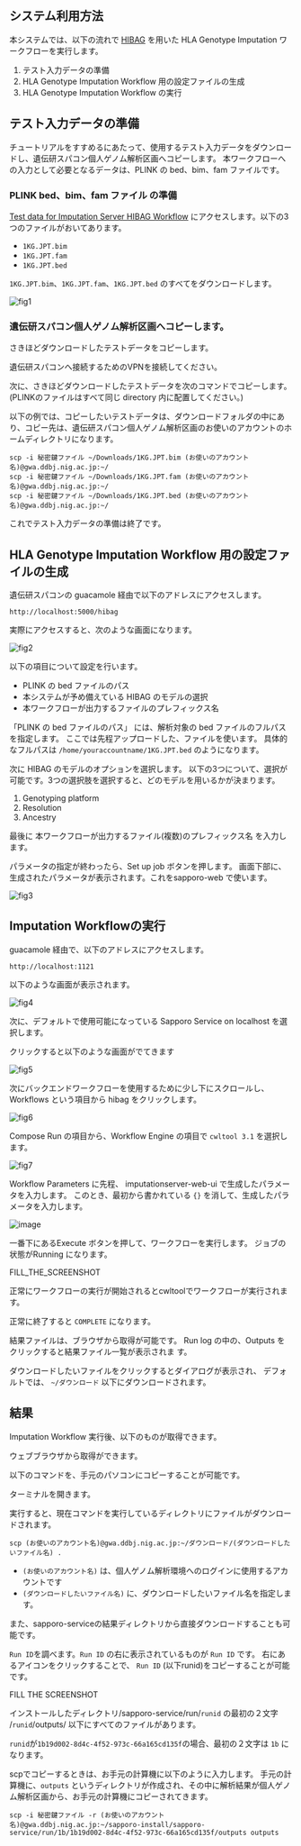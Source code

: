 ## システム利用方法

本システムでは、以下の流れで [HIBAG](https://bioconductor.org/packages/release/bioc/html/HIBAG.html) を用いた HLA Genotype Imputation ワークフローを実行します。

1. テスト入力データの準備
2. HLA Genotype Imputation Workflow 用の設定ファイルの生成
3. HLA Genotype Imputation Workflow の実行

## テスト入力データの準備

チュートリアルをすすめるにあたって、使用するテスト入力データをダウンロードし、遺伝研スパコン個人ゲノム解析区画へコピーします。
本ワークフローへの入力として必要となるデータは、PLINK の bed、bim、fam ファイルです。

### PLINK bed、bim、fam ファイル の準備

[Test data for Imputation Server HIBAG Workflow](https://zenodo.org/records/10579034) にアクセスします。以下の3つのファイルがおいてあります。

- `1KG.JPT.bim`
- `1KG.JPT.fam`
- `1KG.JPT.bed`

`1KG.JPT.bim`、`1KG.JPT.fam`、`1KG.JPT.bed` のすべてをダウンロードします。

![fig1](./imputation_server_hibag_fig1.png)

### 遺伝研スパコン個人ゲノム解析区画へコピーします。
さきほどダウンロードしたテストデータをコピーします。

遺伝研スパコンへ接続するためのVPNを接続してください。

次に、さきほどダウンロードしたテストデータを次のコマンドでコピーします。(PLINKのファイルはすべて同じ directory 内に配置してください。)

以下の例では、コピーしたいテストデータは、ダウンロードフォルダの中にあり、コピー先は、遺伝研スパコン個人ゲノム解析区画のお使いのアカウントのホームディレクトリになります。

```
scp -i 秘密鍵ファイル ~/Downloads/1KG.JPT.bim (お使いのアカウント名)@gwa.ddbj.nig.ac.jp:~/
scp -i 秘密鍵ファイル ~/Downloads/1KG.JPT.fam (お使いのアカウント名)@gwa.ddbj.nig.ac.jp:~/
scp -i 秘密鍵ファイル ~/Downloads/1KG.JPT.bed (お使いのアカウント名)@gwa.ddbj.nig.ac.jp:~/
```

これでテスト入力データの準備は終了です。

## HLA Genotype Imputation Workflow 用の設定ファイルの生成

遺伝研スパコンの guacamole 経由で以下のアドレスにアクセスします。

```
http://localhost:5000/hibag
```

実際にアクセスすると、次のような画面になります。

![fig2](./imputation_server_hibag_fig2.png)

以下の項目について設定を行います。

- PLINK の bed ファイルのパス
- 本システムが予め備えている HIBAG のモデルの選択
- 本ワークフローが出力するファイルのプレフィックス名

「PLINK の bed ファイルのパス」 には、解析対象の bed ファイルのフルパスを指定します。
ここでは先程アップロードした、ファイルを使います。
具体的なフルパスは `/home/youraccountname/1KG.JPT.bed` のようになります。

次に HIBAG のモデルのオプションを選択します。
以下の3つについて、選択が可能です。3つの選択肢を選択すると、どのモデルを用いるかが決まります。

1. Genotyping platform
1. Resolution
1. Ancestry

最後に 本ワークフローが出力するファイル(複数)のプレフィックス名 を入力します。

パラメータの指定が終わったら、Set up job ボタンを押します。 
画面下部に、生成されたパラメータが表示されます。これをsapporo-web で使います。

![fig3](./imputation_server_hibag_fig3.png)

## Imputation Workflowの実行

guacamole 経由で、以下のアドレスにアクセスします。

```
http://localhost:1121
```

以下のような画面が表示されます。

![fig4](./imputation_server_hibag_fig4.png)

次に、デフォルトで使用可能になっている Sapporo Service on localhost を選択します。

クリックすると以下のような画面がでてきます

![fig5](./imputation_server_hibag_fig5.png)

次にバックエンドワークフローを使用するために少し下にスクロールし、 Workflows という項目から hibag をクリックします。

![fig6](./imputation_server_hibag_fig6.png)

Compose Run の項目から、Workflow Engine の項目で `cwltool 3.1` を選択します。

![fig7](./imputation_server_hibag_fig7.png)

Workflow Parameters に先程、 imputationserver-web-ui で生成したパラメータを入力します。 このとき、最初から書かれている `{}` を消して、生成したパラメータを入力します。

![image](https://github.com/kozo2/nigsc_homepage2/assets/12192/4d2a8ccd-f00d-46cd-ab18-b7dc6d73f53f)

一番下にあるExecute ボタンを押して、ワークフローを実行します。 ジョブの状態がRunning になります。

FILL_THE_SCREENSHOT

正常にワークフローの実行が開始されるとcwltoolでワークフローが実行されます。

正常に終了すると `COMPLETE` になります。

結果ファイルは、ブラウザから取得が可能です。 Run log の中の、Outputs をクリックすると結果ファイル一覧が表示されま す。

ダウンロードしたいファイルをクリックするとダイアログが表示され、 デフォルトでは、 `~/ダウンロード` 以下にダウンロードされます。

## 結果
Imputation Workflow 実行後、以下のものが取得できます。

ウェブブラウザから取得ができます。

以下のコマンドを、手元のパソコンにコピーすることが可能です。

ターミナルを開きます。

実行すると、現在コマンドを実行しているディレクトリにファイルがダウンロードされます。

`scp (お使いのアカウント名)@gwa.ddbj.nig.ac.jp:~/ダウンロード/(ダウンロードしたいファイル名) .`

-  `(お使いのアカウント名)` は、個人ゲノム解析環境へのログインに使用するアカウントです
- `(ダウンロードしたいファイル名)` に、ダウンロードしたいファイル名を指定します。

また、sapporo-serviceの結果ディレクトリから直接ダウンロードすることも可能です。

`Run ID`を調べます。`Run ID` の右に表示されているものが `Run ID` です。 右にあるアイコンをクリックすることで、 `Run ID` (以下runid)をコピーすることが可能です。

FILL THE SCREENSHOT

インストールしたディレクトリ/sapporo-service/run/`runid` の最初の２文字 /`runid`/outputs/ 以下にすべてのファイルがあります。

`runid`が`1b19d002-8d4c-4f52-973c-66a165cd135f`の場合、最初の２文字は `1b` になります。

scpでコピーするときは、お手元の計算機に以下のように入力します。 手元の計算機に、`outputs` というディレクトリが作成され、その中に解析結果が個人ゲノム解析区画から、お手元の計算機にコピーされてきます。

```
scp -i 秘密鍵ファイル -r (お使いのアカウント名)@gwa.ddbj.nig.ac.jp:~/sapporo-install/sapporo-service/run/1b/1b19d002-8d4c-4f52-973c-66a165cd135f/outputs outputs
```

